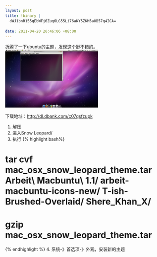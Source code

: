 ```yaml
--- 
layout: post
title: !binary |
  dWJ1bnR155qEbWFj6Zuq6LG55Li76aKY5ZKM5aOB57q4ICA=

date: 2011-04-20 20:46:06 +08:00
---
```

折腾了一下ubuntu的主题，发现这个挺不错的。
<a href="/assets/uploads/2011/04/Screenshot.png"><img src="/assets/uploads/2011/04/Screenshot-300x187.png" alt="Mac snow" title="Mac snow" width="300" height="187" class="alignnone size-medium wp-image-998" /></a>

下载地址：<a href="http://dl.dbank.com/c07qsfzupk">http://dl.dbank.com/c07qsfzupk</a>

1. 解压
2. 进入Snow Leopard/
3. 执行
{% highlight bash%}
# tar cvf mac_osx_snow_leopard_theme.tar Arbeit\ Macbuntu\ 1.1/ arbeit-macbuntu-icons-new/ T-ish-Brushed-Overlaid/ Shere_Khan_X/
# gzip mac_osx_snow_leopard_theme.tar 
{% endhighlight %}
4. 系统-》首选项-》外观，安装新的主题
